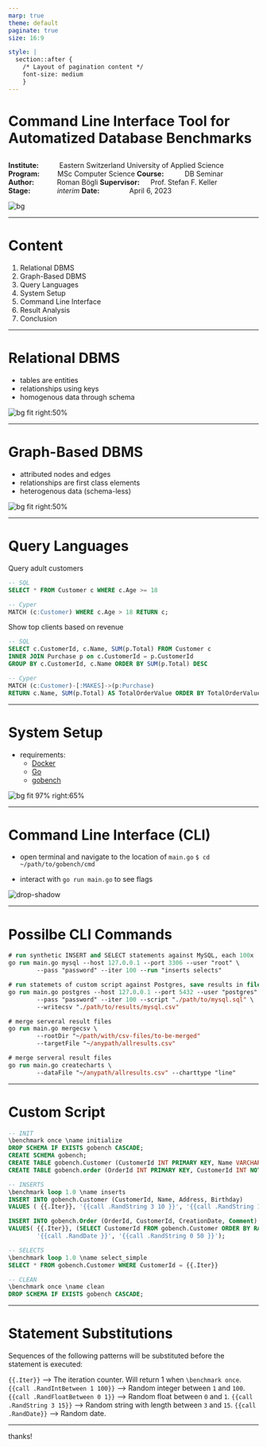 ```yaml
---
marp: true
theme: default
paginate: true
size: 16:9

style: |
  section::after {
    /* Layout of pagination content */
    font-size: medium
    }
---
```


# Command Line Interface Tool for Automatized Database Benchmarks
##

**Institute:**&emsp;&nbsp;&nbsp;&nbsp;&nbsp;&nbsp;&nbsp;&nbsp;Eastern Switzerland University of Applied Science
**Program:**&emsp;&emsp;&nbsp; MSc Computer Science
**Course:**&emsp;&emsp;&emsp;DB Seminar
**Author:**&emsp;&emsp;&emsp; Roman Bögli
**Supervisor:**&emsp;&nbsp; Prof. Stefan F. Keller
**Stage:**&emsp;&emsp;&emsp;&nbsp;&nbsp; *interim*
**Date:**&emsp;&emsp;&emsp;&emsp; April 6, 2023

![bg](./assets/OST.svg)

---

# Content

1. Relational DBMS
2. Graph-Based DBMS
3. Query Languages
4. System Setup
5. Command Line Interface
6. Result Analysis
7. Conclusion

----


# Relational DBMS

- tables are entities
- relationships using keys
- homogenous data through schema

![bg fit right:50%](./assets/ERD.svg)


----


# Graph-Based DBMS

- attributed nodes and edges
- relationships are first class elements
- heterogenous data (schema-less)

![bg fit right:50%](./assets/friendsgraph.svg)


----


# Query Languages

Query adult customers
```sql
-- SQL
SELECT * FROM Customer c WHERE c.Age >= 18

-- Cyper
MATCH (c:Customer) WHERE c.Age > 18 RETURN c;
```


Show top clients based on revenue
```sql
-- SQL
SELECT c.CustomerId, c.Name, SUM(p.Total) FROM Customer c 
INNER JOIN Purchase p on c.CustomerId = p.CustomerId 
GROUP BY c.CustomerId, c.Name ORDER BY SUM(p.Total) DESC

-- Cyper
MATCH (c:Customer)-[:MAKES]->(p:Purchase)
RETURN c.Name, SUM(p.Total) AS TotalOrderValue ORDER BY TotalOrderValue DESC
```


----

# System Setup
- requirements:
  - [Docker](https://docs.docker.com/get-docker/)
  - [Go](https://go.dev/doc/install)
  - [gobench](https://github.com/RomanBoegli/gobench)

![bg fit 97% right:65%](./assets/systemlandscape.drawio.svg)


----

# Command Line Interface (CLI)

- open terminal and navigate to the location of `main.go`
`$ cd ~/path/to/gobench/cmd`

- interact with `go run main.go` to see flags

![drop-shadow](./assets/gorunmaingoh.png)

----

# Possilbe CLI Commands

```ps
# run synthetic INSERT and SELECT statements against MySQL, each 100x
go run main.go mysql --host 127.0.0.1 --port 3306 --user "root" \
        --pass "password" --iter 100 --run "inserts selects"
```

```ps
# run statemets of custom script against Postgres, save results in file
go run main.go postgres --host 127.0.0.1 --port 5432 --user "postgres" \
        --pass "password" --iter 100 --script "./path/to/mysql.sql" \
        --writecsv "./path/to/results/mysql.csv"
```

```ps
# merge serveral result files
go run main.go mergecsv \
        --rootDir "~/path/with/csv-files/to-be-merged"
        --targetFile "~/anypath/allresults.csv"
```

```ps
# merge serveral result files
go run main.go createcharts \
        --dataFile "~/anypath/allresults.csv" --charttype "line"
```

----

# Custom Script

```SQL
-- INIT
\benchmark once \name initialize
DROP SCHEMA IF EXISTS gobench CASCADE;
CREATE SCHEMA gobench;
CREATE TABLE gobench.Customer (CustomerId INT PRIMARY KEY, Name VARCHAR(10), ... );
CREATE TABLE gobench.order (OrderId INT PRIMARY KEY, CustomerId INT NOT NULL, ... );

-- INSERTS
\benchmark loop 1.0 \name inserts
INSERT INTO gobench.Customer (CustomerId, Name, Address, Birthday) 
VALUES ( {{.Iter}}, '{{call .RandString 3 10 }}', '{{call .RandString 10 50 }}', '{{call .RandDate }}');

INSERT INTO gobench.Order (OrderId, CustomerId, CreationDate, Comment) 
VALUES( {{.Iter}}, (SELECT CustomerId FROM gobench.Customer ORDER BY RANDOM() LIMIT 1), 
        '{{call .RandDate }}', '{{call .RandString 0 50 }}');

-- SELECTS
\benchmark loop 1.0 \name select_simple
SELECT * FROM gobench.Customer WHERE CustomerId = {{.Iter}} 

-- CLEAN
\benchmark once \name clean
DROP SCHEMA IF EXISTS gobench CASCADE;
```

----

# Statement Substitutions

Sequences of the following patterns will be substituted before the statement is executed:

`{{.Iter}}` --> The iteration counter. Will return 1 when `\benchmark once`.
`{{call .RandIntBetween 1 100}}` --> Random integer between `1` and `100`.
`{{call .RandFloatBetween 0 1}}` --> Random float between `0` and `1`.
`{{call .RandString 3 15}}` --> Random string with length between `3` and `15`.
`{{call .RandDate}}` --> Random date.

----

thanks!